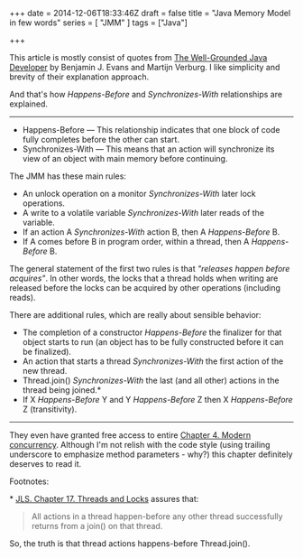 +++
date = 2014-12-06T18:33:46Z
draft = false
title = "Java Memory Model in few words"
series = [ "JMM" ]
tags = ["Java"]

+++

This article is mostly consist of quotes from [The Well-Grounded Java Developer](http://www.manning.com/evans/) by Benjamin J. Evans and Martijn Verburg. I like simplicity and brevity of their explanation approach.

And that's how *Happens-Before* and *Synchronizes-With* relationships are explained.  

***

* Happens-Before — This relationship indicates that one block of code fully completes before the other can start.
* Synchronizes-With — This means that an action will synchronize its view of an object with main memory before continuing.

The JMM has these main rules:

* An unlock operation on a monitor *Synchronizes-With* later lock operations.
* A write to a volatile variable *Synchronizes-With* later reads of the variable.
* If an action A *Synchronizes-With* action B, then A *Happens-Before* B.
* If A comes before B in program order, within a thread, then A *Happens-Before* B.

The general statement of the first two rules is that *"releases happen before acquires"*. In other words, the locks that a thread holds when writing are released before the locks can be acquired by other operations (including reads).

There are additional rules, which are really about sensible behavior:

* The completion of a constructor *Happens-Before* the finalizer for that object starts to run (an object has to be fully constructed before it can be finalized).
* An action that starts a thread *Synchronizes-With* the first action of the new thread.
* Thread.join() *Synchronizes-With* the last (and all other) actions in the thread being joined.*
* If X *Happens-Before* Y and Y *Happens-Before* Z then X *Happens-Before* Z (transitivity).

***

They even have granted free access to entire [Chapter 4. Modern concurrency](http://www.manning.com/evans/TWGJD_sample_ch04.pdf). Although I'm not relish with the code style (using trailing underscore to emphasize method parameters - why?) this chapter definitely deserves to read it.

Footnotes:

\* [JLS. Chapter 17. Threads and Locks](https://docs.oracle.com/javase/specs/jls/se7/html/jls-17.html) assures that:

> All actions in a thread happen-before any other thread successfully returns from a join() on that thread.

So, the truth is that thread actions happens-before Thread.join().